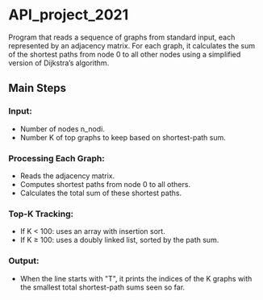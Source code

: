 # API_project_2021
Program that reads a sequence of graphs from standard input, each represented by an adjacency matrix. For each graph, it calculates the sum of the shortest paths from node 0 to all other nodes using a simplified version of Dijkstra’s algorithm.

## Main Steps
### Input:
- Number of nodes n_nodi.
- Number K of top graphs to keep based on shortest-path sum.

### Processing Each Graph:
- Reads the adjacency matrix.
- Computes shortest paths from node 0 to all others.
- Calculates the total sum of these shortest paths.

### Top-K Tracking:
- If K < 100: uses an array with insertion sort.
- If K ≥ 100: uses a doubly linked list, sorted by the path sum.

### Output:
- When the line starts with "T", it prints the indices of the K graphs with the smallest total shortest-path sums seen so far.

